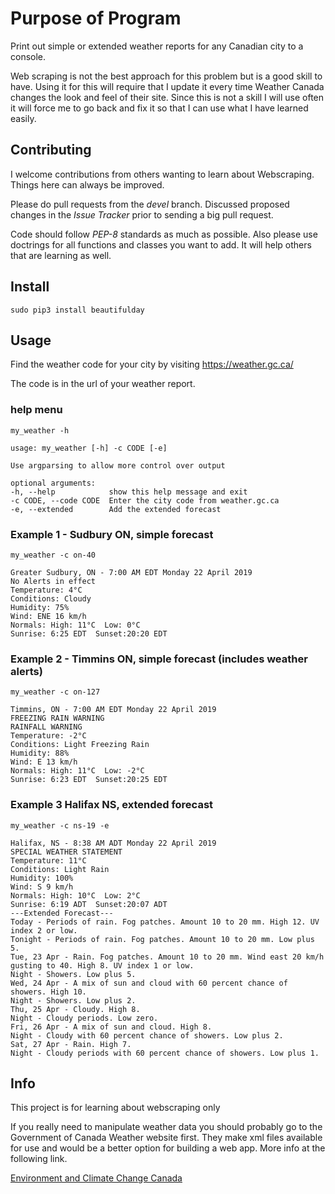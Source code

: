# Purpose of Program

Print out simple or extended weather reports for any Canadian city to a console.

Web scraping is not the best approach for this problem but is a good skill to have.  Using it for this will require that I update it every time Weather Canada changes the look and feel of their site.  Since this is not a skill I will use often it will force me to go back and fix it so that I can use what I have learned easily.

## Contributing


I welcome contributions from others wanting to learn about Webscraping.  Things here can always be improved.

Please do pull requests from the *devel* branch.  Discussed proposed changes in the *Issue Tracker* prior to sending a big pull request.

Code should follow *PEP-8* standards as much as possible.  Also please use doctrings for all functions and classes you want to add.  It will help others that are learning as well.

## Install

    sudo pip3 install beautifulday

## Usage


Find the weather code for your city by visiting  https://weather.gc.ca/

The code is in the url of your weather report.

### help menu

    my_weather -h

    usage: my_weather [-h] -c CODE [-e]

    Use argparsing to allow more control over output

    optional arguments:
    -h, --help            show this help message and exit
    -c CODE, --code CODE  Enter the city code from weather.gc.ca
    -e, --extended        Add the extended forecast

### Example 1 - Sudbury ON, simple forecast

    my_weather -c on-40

    Greater Sudbury, ON - 7:00 AM EDT Monday 22 April 2019
    No Alerts in effect
    Temperature: 4°C
    Conditions: Cloudy
    Humidity: 75%
    Wind: ENE 16 km/h
    Normals: High: 11°C  Low: 0°C
    Sunrise: 6:25 EDT  Sunset:20:20 EDT


### Example 2 - Timmins ON, simple forecast (includes weather alerts)

    my_weather -c on-127

    Timmins, ON - 7:00 AM EDT Monday 22 April 2019
    FREEZING RAIN WARNING
    RAINFALL WARNING
    Temperature: -2°C
    Conditions: Light Freezing Rain
    Humidity: 88%
    Wind: E 13 km/h
    Normals: High: 11°C  Low: -2°C
    Sunrise: 6:23 EDT  Sunset:20:25 EDT



### Example 3 Halifax NS, extended forecast

    my_weather -c ns-19 -e

    Halifax, NS - 8:38 AM ADT Monday 22 April 2019
    SPECIAL WEATHER STATEMENT
    Temperature: 11°C
    Conditions: Light Rain
    Humidity: 100%
    Wind: S 9 km/h
    Normals: High: 10°C  Low: 2°C
    Sunrise: 6:19 ADT  Sunset:20:07 ADT
    ---Extended Forecast---
    Today - Periods of rain. Fog patches. Amount 10 to 20 mm. High 12. UV index 2 or low.
    Tonight - Periods of rain. Fog patches. Amount 10 to 20 mm. Low plus 5.
    Tue, 23 Apr - Rain. Fog patches. Amount 10 to 20 mm. Wind east 20 km/h gusting to 40. High 8. UV index 1 or low.
    Night - Showers. Low plus 5.
    Wed, 24 Apr - A mix of sun and cloud with 60 percent chance of showers. High 10.
    Night - Showers. Low plus 2.
    Thu, 25 Apr - Cloudy. High 8.
    Night - Cloudy periods. Low zero.
    Fri, 26 Apr - A mix of sun and cloud. High 8.
    Night - Cloudy with 60 percent chance of showers. Low plus 2.
    Sat, 27 Apr - Rain. High 7.
    Night - Cloudy periods with 60 percent chance of showers. Low plus 1.


## Info

This project is for learning about webscraping only


If you really need to manipulate weather data you should probably go to the Government of Canada Weather website first. They make xml files available for use and would be a better option for building a web app.  More info at the following link.

[Environment and Climate Change Canada](https://eccc-msc.github.io/open-data/msc-data/citypage-weather/readme_citypageweather-datamart_en/)
